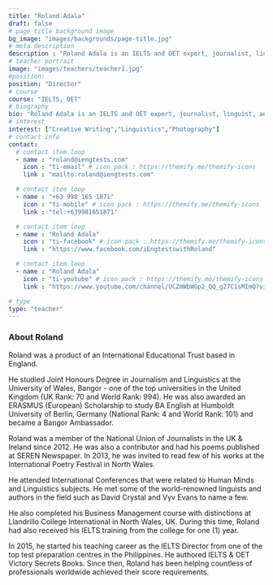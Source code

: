 ```yaml
---
title: "Roland Adala"
draft: false
# page title background image
bg_image: "images/backgrounds/page-title.jpg"
# meta description
description : "Roland Adala is an IELTS and OET expert, journalist, linguist, and the Founder of iEngtests. He is a certified IELTS teacher by Cambridge & IELTS Australia. Roland has been teaching IELTS since 2015. He graduated in the UK with Distinctions."
# teacher portrait
image: "images/teachers/teacher1.jpg"
#position:
position: "Director"
# course
course: "IELTS, OET"
# biography
bio: "Roland Adala is an IELTS and OET expert, journalist, linguist, and the Founder of iEngtests. He is a certified IELTS teacher by Cambridge & IELTS Australia. Roland has been teaching IELTS since 2015. He graduated in the UK with Distinctions."
# interest
interest: ["Creative Writing","Linguistics","Photography"]
# contact info
contact:
  # contact item loop
  - name : "roland@iengtests.com"
    icon : "ti-email" # icon pack : https://themify.me/themify-icons
    link : "mailto:roland@iengtests.com"

  # contact item loop
  - name : "+63 998 165 1871"
    icon : "ti-mobile" # icon pack : https://themify.me/themify-icons
    link : "tel:+639981651871"

  # contact item loop
  - name : "Roland Adala"
    icon : "ti-facebook" # icon pack : https://themify.me/themify-icons
    link : "https://www.facebook.com/iEngtestswithRoland"

  # contact item loop
  - name : "Roland Adala"
    icon : "ti-youtube" # icon pack : https://themify.me/themify-icons
    link : "https://www.youtube.com/channel/UCZmWbWGp2_QQ_g27C1sMImQ?view_as=subscriber"

# type
type: "teacher"
---
```


### About Roland

Roland was a product of an International Educational Trust based in England.

He studied Joint Honours Degree in Journalism and Linguistics at the University of Wales, Bangor - one of the top universities in the United Kingdom (UK Rank: 70 and World Rank: 994). He was also awarded an ERASMUS (European) Scholarship to study BA English at Humboldt University of Berlin, Germany (National Rank: 4 and World Rank: 101) and became a Bangor Ambassador.

Roland was a member of the National Union of Journalists in the UK & Ireland since 2012. He was also a contributor and had his poems published at SEREN Newspaper. In 2013, he was invited to read few of his works at the International Poetry Festival in North Wales.

He attended International Conferences that were related to Human Minds and Linguistics subjects. He met some of the world-renowned linguists and authors in the field such as David Crystal and Vyv Evans to name a few.

He also completed his Business Management course with distinctions at Llandrillo College International in North Wales, UK. During this time, Roland had also received his IELTS training from the college for one (1) year.

In 2015, he started his teaching career as the IELTS Director from one of the top test preparation centres in the Philippines. He authored IELTS & OET Victory Secrets Books. Since then, Roland has been helping countless of professionals worldwide achieved their score requirements.